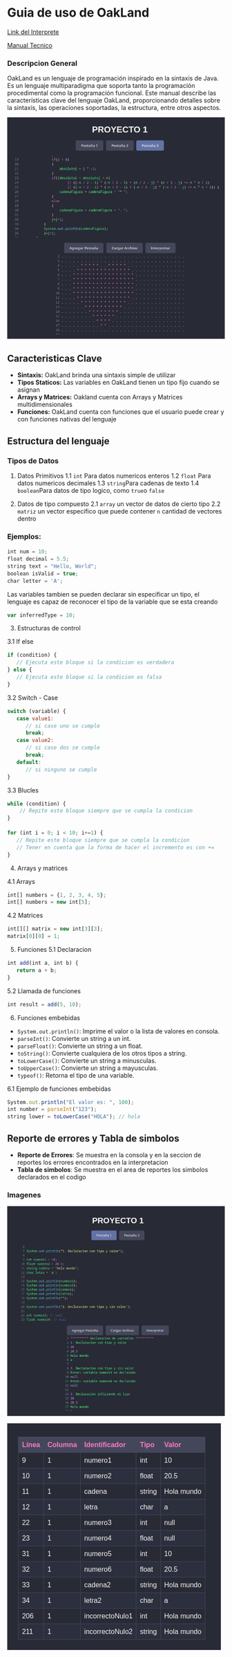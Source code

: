 
# Guia de uso de OakLand

[Link del Interprete](https://henryd11703.github.io/OLC2_Proyecto1_202004071/)

[Manual Tecnico](/Reportes/ManualTecnico.md)

### Descripcion General

OakLand es un lenguaje de programación inspirado en la sintaxis de Java. Es un lenguaje multiparadigma que soporta tanto la programación procedimental como la programación funcional. Este manual describe las características clave del lenguaje OakLand, proporcionando detalles sobre la sintaxis, las operaciones soportadas, la estructura, entre otros aspectos.

![Interprete](./Reportes/Screenshot_2024-09-12-11-17-19_1920x1080.png)

## Caracteristicas Clave
- **Sintaxis:** OakLand brinda una sintaxis simple de utilizar
- **Tipos Staticos:** Las variables en OakLand tienen un tipo fijo cuando se asignan
- **Arrays y Matrices:** Oakland cuenta con Arrays y Matrices multidimensionales
- **Funciones:** OakLand cuenta con funciones que el usuario puede crear y con funciones nativas del lenguaje

## Estructura del lenguaje
### Tipos de Datos
1. Datos Primitivos
1.1 `int` Para datos numericos enteros
1.2 `float` Para datos numericos decimales
1.3 `string`Para cadenas de texto
1.4 `boolean`Para datos de tipo logico, como `true`o `false`

2. Datos de tipo compuesto
2.1 `array` un vector de datos de cierto tipo
2.2 `matriz`  un vector especifico que puede contener `n` cantidad de vectores dentro 

### Ejemplos: 
```javascript
int num = 10;
float decimal = 5.5;
string text = "Hello, World";
boolean isValid = true;
char letter = 'A';
```
Las variables tambien se pueden declarar sin especificar un tipo, el lenguaje es capaz de reconocer el tipo de la variable que se esta creando

```javascript
var inferredType = 10;
```

3. Estructuras de control

3.1 If else

```javascript
if (condition) {
   // Ejecuta este bloque si la condicion es verdadera
} else {
   // Ejecuta este bloque si la condicion es falsa
}
```

3.2 Switch - Case

```javascript
switch (variable) {
   case value1:
      // si case uno se cumple
      break;
   case value2:
      // si case dos se cumple
      break;
   default:
      // si ninguno se cumple
}

```
3.3 Blucles

```javascript
while (condition) {
    // Repite este bloque siempre que se cumpla la condicion
}

for (int i = 0; i < 10; i+=1) {
   // Repite este bloque siempre que se cumpla la condicion
   // Tener en cuenta que la forma de hacer el incremento es con +=
}
```

4. Arrays y matrices

4.1 Arrays

```javascript
int[] numbers = {1, 2, 3, 4, 5};
int[] numbers = new int[5]; 
```
4.2 Matrices

```javascript
int[][] matrix = new int[3][3];  
matrix[0][0] = 1;

```

5. Funciones
5.1 Declaracion

```javascript
int add(int a, int b) {
   return a + b;
}

```

5.2 Llamada de funciones
```javascript
int result = add(5, 10);
```

6. Funciones embebidas
- `System.out.println()`: Imprime el valor o la lista de valores en consola.
- `parseInt()`: Convierte un string a un int.
- `parseFloat()`: Convierte un string a un float.
- `toString()`: Convierte cualquiera de los otros tipos a string.
- `toLowerCase()`: Convierte un string a minusculas.
- `toUpperCase()`: Convierte un string a mayusculas.
- `typeof()`: Retorna el tipo de una variable.

6.1 Ejemplo de funciones embebidas

```javascript
System.out.println("El valor es: ", 100);
int number = parseInt("123");
string lower = toLowerCase("HOLA"); // hola

```

## Reporte de errores y Tabla de simbolos

- **Reporte de Errores**: Se muestra en la consola y en la seccion de reportes los errores encontrados en la interpretacion
- **Tabla de simbolos**: Se muestra en el area de reportes los simbolos declarados en el codigo

### Imagenes



![ArchivoPrueba](./Reportes/Screenshot_2024-09-17-01-33-00_1920x1080.png)

![Reporte](./Reportes/Screenshot_2024-09-17-01-35-37_1920x1080.png)
